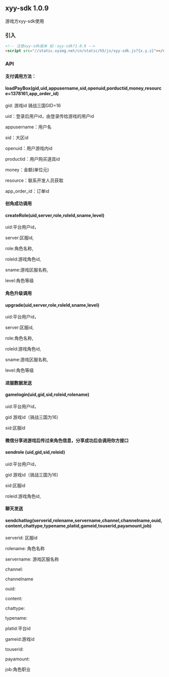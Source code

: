 ## xyy-sdk 1.0.9

游戏方xyy-sdk使用

### 引入
```html
<!-- 注意xyy-sdk版本 如：xyy-sdk?1.0.9 -->
<script src="//static.xyimg.net/cn/static/h5/js/xyy-sdk.js?{x.y.z}"></script>
```
### API

#### 支付调用方法：

#### loadPayBox(gid,uid,appusername,sid,openuid,porductid,money,resource=1378161,app_order_id)

  gid: 游戏id 骑战三国GID=16

  uid：登录后用户id，由登录传给游戏的用户id

  appusername：用户名

  sid：大区id

  openuid：用户游戏内id

  productid：用户购买道具id

  money：金额(单位元)

  resource：联系开发人员获取

  app_order_id：订单id

#### 创角成功调用

#### createRole(uid,server,role,roleId,sname,level)

uid:平台用户id，

server:区服id,

role:角色名称,

roleId:游戏角色id,

sname:游戏区服名称,

level:角色等级

#### 角色升级调用

#### upgrade(uid,server,role,roleId,sname,level)

  uid:平台用户id，

  server:区服id,

  role:角色名称,

  roleId:游戏角色id,

  sname:游戏区服名称,

  level:角色等级

#### 进服数据发送

#### gamelogin(uid,gid,sid,roleid,rolename)

uid:平台用户id，

gid 游戏id（骑战三国为16）

sid:区服id

#### 微信分享进游戏后传过来角色信息，分享成功后会调用你方接口

#### sendrole (uid,gid,sid,roleid) 

uid:平台用户id，

gid 游戏id（骑战三国为16）

sid:区服id

roleid:游戏角色id,

#### 聊天发送

#### sendchatlog(serverid,rolename,servername,channel,channelname,ouid,content,chattype,typename,platid,gameid,touserid,payamount,job)

serverid: 区服id

rolename: 角色名称

servername: 游戏区服名称

channel: 

channelname

ouid:

content:

chattype:

typename:

platid:平台id

gameid:游戏id

touserid:

payamount:

job:角色职业




